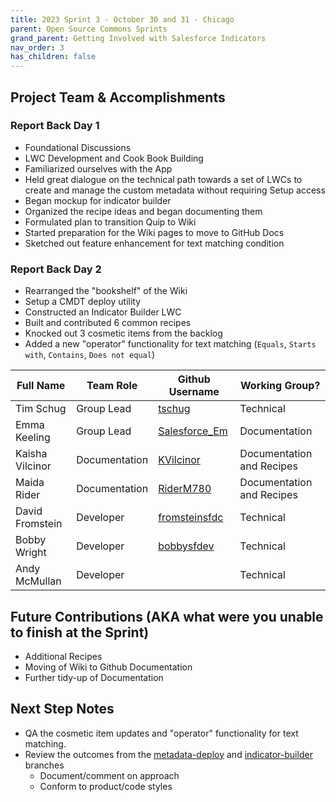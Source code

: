 ```yaml
---
title: 2023 Sprint 3 - October 30 and 31 - Chicago
parent: Open Source Commons Sprints
grand_parent: Getting Involved with Salesforce Indicators
nav_order: 3
has_children: false
---
```


## Project Team & Accomplishments

### Report Back Day 1

* Foundational Discussions
* LWC Development and Cook Book Building
* Familiarized ourselves with the App
* Held great dialogue on the technical path towards a set of LWCs to create and manage the custom metadata without requiring Setup access
* Began mockup for indicator builder
* Organized the recipe ideas and began documenting them
* Formulated plan to transition Quip to Wiki
* Started preparation for the Wiki pages to move to GitHub Docs
* Sketched out feature enhancement for text matching condition

### Report Back Day 2

* Rearranged the "bookshelf" of the Wiki
* Setup a CMDT deploy utility
* Constructed an Indicator Builder LWC
* Built and contributed 6 common recipes
* Knocked out 3 cosmetic items from the backlog
* Added a new "operator" functionality for text matching (`Equals`, `Starts with`, `Contains`, `Does not equal`)


Full Name            | Team Role     | Github Username                                    | Working Group? 
------------         | ------------- | -------------                                      |-------------   
Tim Schug   | Group Lead | [tschug](https://github.com/tschug)                            | Technical
Emma Keeling | Group Lead | [Salesforce_Em](https://github.com/Salesforce-Em)| Documentation
Kaisha Vilcinor | Documentation | [KVilcinor](https://github.com/KVilcinor) | Documentation and Recipes
Maida Rider | Documentation | [RiderM780](https://github.com/RiderM780) | Documentation and Recipes
David Fromstein | Developer | [fromsteinsfdc](https://github.com/fromsteinsfdc) | Technical
Bobby Wright | Developer | [bobbysfdev](https://github.com/bobbysfdev) | Technical
Andy McMullan | Developer |  | Technical

## Future Contributions (AKA what were you unable to finish at the Sprint)

* Additional Recipes
* Moving of Wiki to Github Documentation
* Further tidy-up of Documentation

## Next Step Notes

* QA the cosmetic item updates and "operator" functionality for text matching.
* Review the outcomes from the [metadata-deploy](https://github.com/SFDO-Community/Salesforce-Indicators/tree/feature/metadata-deploy) and [indicator-builder](https://github.com/SFDO-Community/Salesforce-Indicators/tree/feature/indicator-builder) branches 
  * Document/comment on approach
  * Conform to product/code styles